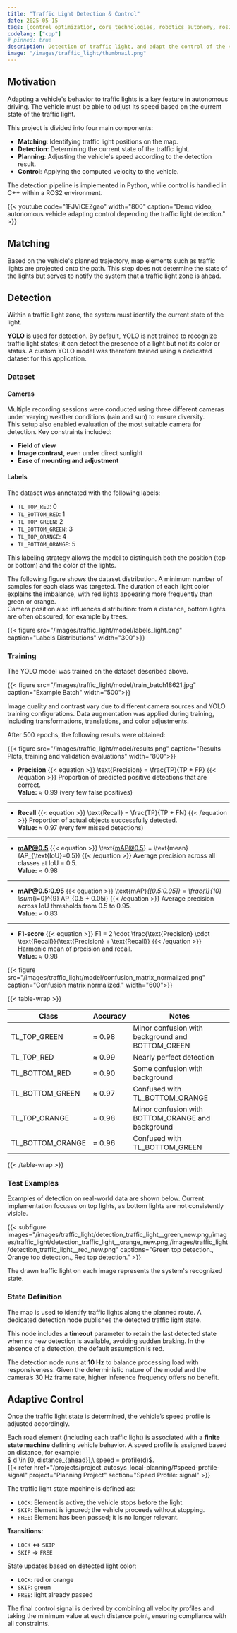```yaml
---
title: "Traffic Light Detection & Control"
date: 2025-05-15
tags: [control_optimization, core_technologies, robotics_autonomy, ros2, sensing_perception]
codelang: ["cpp"]
# pinned: true
description: Detection of traffic light, and adapt the control of the vehicle depends of the light state. 
image: "/images/traffic_light/thumbnail.png"
---
```


## Motivation

Adapting a vehicle's behavior to traffic lights is a key feature in autonomous driving. The vehicle must be able to adjust its speed based on the current state of the traffic light.

This project is divided into four main components:

- **Matching**: Identifying traffic light positions on the map.
- **Detection**: Determining the current state of the traffic light.
- **Planning**: Adjusting the vehicle's speed according to the detection result.
- **Control**: Applying the computed velocity to the vehicle.

The detection pipeline is implemented in Python, while control is handled in C++ within a ROS2 environment.

{{< youtube code="1FJVICEZgao" width="800" caption="Demo video, autonomous vehicle adapting control depending the traffic light detection." >}}

## Matching

Based on the vehicle's planned trajectory, map elements such as traffic lights are projected onto the path. This step does not determine the state of the lights but serves to notify the system that a traffic light zone is ahead.

## Detection

Within a traffic light zone, the system must identify the current state of the light.

**YOLO** is used for detection. By default, YOLO is not trained to recognize traffic light states; it can detect the presence of a light but not its color or status. A custom YOLO model was therefore trained using a dedicated dataset for this application.

### Dataset

#### Cameras

Multiple recording sessions were conducted using three different cameras under varying weather conditions (rain and sun) to ensure diversity.  
This setup also enabled evaluation of the most suitable camera for detection. Key constraints included:

- **Field of view**
- **Image contrast**, even under direct sunlight
- **Ease of mounting and adjustment**

#### Labels

The dataset was annotated with the following labels:

- `TL_TOP_RED`: 0
- `TL_BOTTOM_RED`: 1
- `TL_TOP_GREEN`: 2
- `TL_BOTTOM_GREEN`: 3
- `TL_TOP_ORANGE`: 4
- `TL_BOTTOM_ORANGE`: 5

This labeling strategy allows the model to distinguish both the position (top or bottom) and the color of the lights.

The following figure shows the dataset distribution. A minimum number of samples for each class was targeted. The duration of each light color explains the imbalance, with red lights appearing more frequently than green or orange.  
Camera position also influences distribution: from a distance, bottom lights are often obscured, for example by trees.

{{< figure src="/images/traffic_light/model/labels_light.png" caption="Labels Distributions" width="300">}}

### Training

The YOLO model was trained on the dataset described above.  

{{< figure src="/images/traffic_light/model/train_batch18621.jpg" caption="Example Batch" width="500">}}

Image quality and contrast vary due to different camera sources and YOLO training configurations. Data augmentation was applied during training, including transformations, translations, and color adjustments.

After 500 epochs, the following results were obtained:

{{< figure src="/images/traffic_light/model/results.png" caption="Results Plots, training and validation evaluations" width="800">}}

- **Precision**
{{< equation >}}
\text{Precision} = \frac{TP}{TP + FP}
{{< /equation >}}
Proportion of predicted positive detections that are correct.  
**Value:** ≈ 0.99 (very few false positives)

---

- **Recall**
{{< equation >}}
\text{Recall} = \frac{TP}{TP + FN}
{{< /equation >}}
Proportion of actual objects successfully detected.  
**Value:** ≈ 0.97 (very few missed detections)

---

- **mAP@0.5**
{{< equation >}}
\text{mAP@0.5} = \text{mean}(AP_{\text{IoU}=0.5})
{{< /equation >}}
Average precision across all classes at IoU = 0.5.  
**Value:** ≈ 0.98

---

- **mAP@0.5:0.95**
{{< equation >}}
\text{mAP}_{[0.5:0.95]} = \frac{1}{10} \sum_{i=0}^{9} AP_{0.5 + 0.05i}
{{< /equation >}}
Average precision across IoU thresholds from 0.5 to 0.95.  
**Value:** ≈ 0.83

---

- **F1-score**
{{< equation >}}
F1 = 2 \cdot \frac{\text{Precision} \cdot \text{Recall}}{\text{Precision} + \text{Recall}}
{{< /equation >}}
Harmonic mean of precision and recall.  
**Value:** ≈ 0.98

{{< figure src="/images/traffic_light/model/confusion_matrix_normalized.png" caption="Confusion matrix normalized." width="600">}}

{{< table-wrap >}}

| Class             | Accuracy | Notes                                                                 |
|------------------|----------|-----------------------------------------------------------------------|
| TL_TOP_GREEN      | ≈ 0.98   | Minor confusion with background and BOTTOM_GREEN                     |
| TL_TOP_RED        | ≈ 0.99   | Nearly perfect detection                                             |
| TL_BOTTOM_RED     | ≈ 0.90   | Some confusion with background                                       |
| TL_BOTTOM_GREEN   | ≈ 0.97   | Confused with TL_BOTTOM_ORANGE                                       |
| TL_TOP_ORANGE     | ≈ 0.98   | Minor confusion with BOTTOM_ORANGE and background                    |
| TL_BOTTOM_ORANGE  | ≈ 0.96   | Confused with TL_BOTTOM_GREEN                                        |

{{< /table-wrap >}}

### Test Examples

Examples of detection on real-world data are shown below. Current implementation focuses on top lights, as bottom lights are not consistently visible.

{{< subfigure images="/images/traffic_light/detection_traffic_light__green_new.png,/images/traffic_light/detection_traffic_light__orange_new.png,/images/traffic_light/detection_traffic_light__red_new.png" captions="Green top detection., Orange top detection., Red top detection." >}}

The drawn traffic light on each image represents the system's recognized state.

### State Definition

The map is used to identify traffic lights along the planned route. A dedicated detection node publishes the detected traffic light state.

This node includes a **timeout** parameter to retain the last detected state when no new detection is available, avoiding sudden braking. In the absence of a detection, the default assumption is red.

The detection node runs at **10 Hz** to balance processing load with responsiveness. Given the deterministic nature of the model and the camera’s 30 Hz frame rate, higher inference frequency offers no benefit.

## Adaptive Control

Once the traffic light state is determined, the vehicle’s speed profile is adjusted accordingly.

Each road element (including each traffic light) is associated with a **finite state machine** defining vehicle behavior. A speed profile is assigned based on distance, for example:  
$ d \in [0, distance_{ahead}],\ speed = profile(d)$.  
{{< refer href="/projects/project_autosys_local-planning/#speed-profile-signal" project="Planning Project" section="Speed Profile: signal" >}}

The traffic light state machine is defined as:

- `LOCK`: Element is active; the vehicle stops before the light.
- `SKIP`: Element is ignored; the vehicle proceeds without stopping.
- `FREE`: Element has been passed; it is no longer relevant.

**Transitions:**
- `LOCK` $\Longleftrightarrow$ `SKIP`
- `SKIP` $\Longrightarrow$ `FREE`

State updates based on detected light color:
- `LOCK`: red or orange  
- `SKIP`: green  
- `FREE`: light already passed  

The final control signal is derived by combining all velocity profiles and taking the minimum value at each distance point, ensuring compliance with all constraints.
